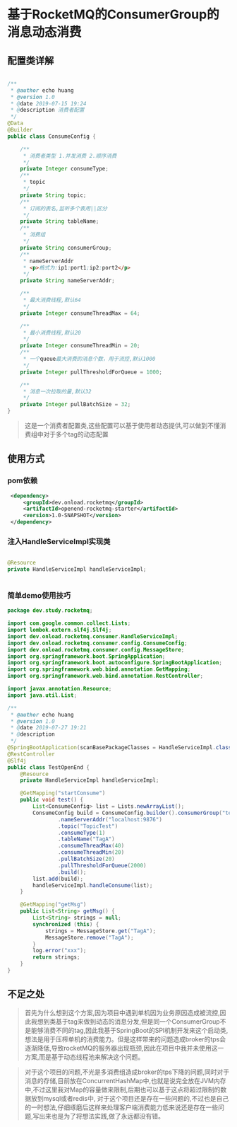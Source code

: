 # 基于RocketMQ的ConsumerGroup的消息动态消费

## 配置类详解
```java  
  
/**
 * @author echo huang
 * @version 1.0
 * @date 2019-07-15 19:24
 * @description 消费者配置
 */
@Data
@Builder
public class ConsumeConfig {

    /**
     * 消费者类型 1.并发消费 2.顺序消费
     */
    private Integer consumeType;
    /**
     * topic
     */
    private String topic;
    /**
     * 订阅的表名,监听多个表用||区分
     */
    private String tableName;
    /**
     * 消费组
     */
    private String consumerGroup;
    /**
     * nameServerAddr
     * <p>格式为:ip1:port1;ip2:port2</p>
     */
    private String nameServerAddr;

    /**
     * 最大消费线程,默认64
     */
    private Integer consumeThreadMax = 64;

    /**
     * 最小消费线程,默认20
     */
    private Integer consumeThreadMin = 20;
    /**
     * 一个queue最大消费的消息个数，用于流控,默认1000
     */
    private Integer pullThresholdForQueue = 1000;

    /**
     * 消息一次拉取的量,默认32
     */
    private Integer pullBatchSize = 32;
}

```
>这是一个消费者配置类,这些配置可以基于使用者动态提供,可以做到不懂消费组中对于多个tag的动态配置

## 使用方式

### pom依赖
```xml
 <dependency>
     <groupId>dev.onload.rocketmq</groupId>
     <artifactId>openend-rocketmq-starter</artifactId>
     <version>1.0-SNAPSHOT</version>
 </dependency>
```

### 注入HandleServiceImpl实现类
```java

@Resource
private HandleServiceImpl handleServiceImpl;
    
```

### 简单demo使用技巧
```java
package dev.study.rocketmq;

import com.google.common.collect.Lists;
import lombok.extern.slf4j.Slf4j;
import dev.onload.rocketmq.consumer.HandleServiceImpl;
import dev.onload.rocketmq.consumer.config.ConsumeConfig;
import dev.onload.rocketmq.consumer.config.MessageStore;
import org.springframework.boot.SpringApplication;
import org.springframework.boot.autoconfigure.SpringBootApplication;
import org.springframework.web.bind.annotation.GetMapping;
import org.springframework.web.bind.annotation.RestController;

import javax.annotation.Resource;
import java.util.List;

/**
 * @author echo huang
 * @version 1.0
 * @date 2019-07-27 19:21
 * @description
 */
@SpringBootApplication(scanBasePackageClasses = HandleServiceImpl.class)
@RestController
@Slf4j
public class TestOpenEnd {
    @Resource
    private HandleServiceImpl handleServiceImpl;

    @GetMapping("startConsume")
    public void test() {
        List<ConsumeConfig> list = Lists.newArrayList();
        ConsumeConfig build = ConsumeConfig.builder().consumerGroup("test-group")
                .nameServerAddr("localhost:9876")
                .topic("TopicTest")
                .consumeType(1)
                .tableName("TagA")
                .consumeThreadMax(40)
                .consumeThreadMin(20)
                .pullBatchSize(20)
                .pullThresholdForQueue(2000)
                .build();
        list.add(build);
        handleServiceImpl.handleConsume(list);
    }

    @GetMapping("getMsg")
    public List<String> getMsg() {
        List<String> strings = null;
        synchronized (this) {
            strings = MessageStore.get("TagA");
            MessageStore.remove("TagA");
        }
        log.error("xxx");
        return strings;
    }
}

```

## 不足之处
> 首先为什么想到这个方案,因为项目中遇到单机因为业务原因造成被流控,因此我想到类基于tag来做到动态的消息分发,但是同一个ConsumerGroup不是能够消费不同的tag,因此我基于SpringBoot的SPI机制开发来这个启动类,
想法是用于压榨单机的消费能力。但是这样带来的问题造成broker的tps会逐渐降低,导致rocketMQ的服务器出现瓶颈,因此在项目中我并未使用这一方案,而是基于动态线程池来解决这个问题。

> 对于这个项目的问题,不光是多消费组造成broker的tps下降的问题,同时对于消息的存储,目前放在ConcurrentHashMap中,也就是说完全放在JVM内存中,不过这里我对Map的容量做来限制,后期也可以基于这点将超过限制的数据放到mysql或者redis中,
对于这个项目还是存在一些问题的,不过也是自己的一时想法,仔细琢磨后这样来处理客户端消费能力低来说还是存在一些问题,写出来也是为了将想法实践,做了永远都没有错。
